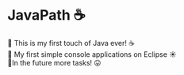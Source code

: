 # JavaPath ☕
📌 This is my first touch of Java ever! ☕ <br>
📌 My first simple console applications on Eclipse ☀️<br>
📌In the future more tasks! 😛
